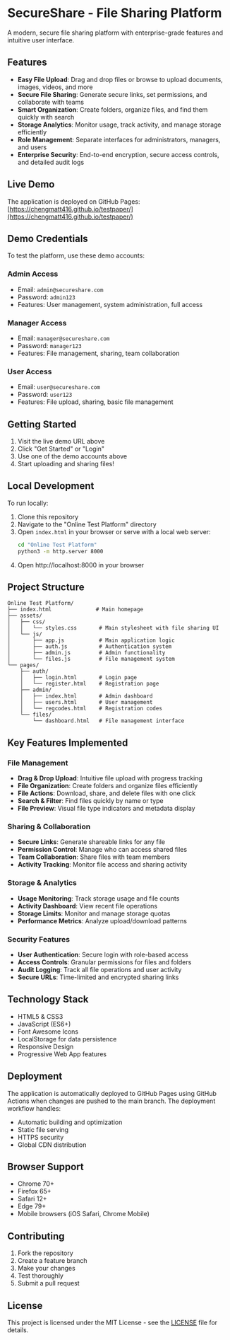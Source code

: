 # SecureShare - File Sharing Platform

A modern, secure file sharing platform with enterprise-grade features and intuitive user interface.

## Features

- **Easy File Upload**: Drag and drop files or browse to upload documents, images, videos, and more
- **Secure File Sharing**: Generate secure links, set permissions, and collaborate with teams
- **Smart Organization**: Create folders, organize files, and find them quickly with search
- **Storage Analytics**: Monitor usage, track activity, and manage storage efficiently
- **Role Management**: Separate interfaces for administrators, managers, and users
- **Enterprise Security**: End-to-end encryption, secure access controls, and detailed audit logs

## Live Demo

The application is deployed on GitHub Pages: [https://chengmatt416.github.io/testpaper/](https://chengmatt416.github.io/testpaper/)

## Demo Credentials

To test the platform, use these demo accounts:

### Admin Access
- Email: `admin@secureshare.com`
- Password: `admin123`
- Features: User management, system administration, full access

### Manager Access  
- Email: `manager@secureshare.com`
- Password: `manager123`
- Features: File management, sharing, team collaboration

### User Access
- Email: `user@secureshare.com` 
- Password: `user123`
- Features: File upload, sharing, basic file management

## Getting Started

1. Visit the live demo URL above
2. Click "Get Started" or "Login"
3. Use one of the demo accounts above
4. Start uploading and sharing files!

## Local Development

To run locally:

1. Clone this repository
2. Navigate to the "Online Test Platform" directory
3. Open `index.html` in your browser or serve with a local web server:
   ```bash
   cd "Online Test Platform"
   python3 -m http.server 8000
   ```
4. Open http://localhost:8000 in your browser

## Project Structure

```
Online Test Platform/
├── index.html              # Main homepage
├── assets/
│   ├── css/
│   │   └── styles.css       # Main stylesheet with file sharing UI
│   └── js/
│       ├── app.js           # Main application logic
│       ├── auth.js          # Authentication system
│       ├── admin.js         # Admin functionality  
│       └── files.js         # File management system
└── pages/
    ├── auth/
    │   ├── login.html       # Login page
    │   └── register.html    # Registration page
    ├── admin/
    │   ├── index.html       # Admin dashboard
    │   ├── users.html       # User management
    │   └── regcodes.html    # Registration codes
    └── files/
        └── dashboard.html   # File management interface
```

## Key Features Implemented

### File Management
- **Drag & Drop Upload**: Intuitive file upload with progress tracking
- **File Organization**: Create folders and organize files efficiently
- **File Actions**: Download, share, and delete files with one click
- **Search & Filter**: Find files quickly by name or type
- **File Preview**: Visual file type indicators and metadata display

### Sharing & Collaboration  
- **Secure Links**: Generate shareable links for any file
- **Permission Control**: Manage who can access shared files
- **Team Collaboration**: Share files with team members
- **Activity Tracking**: Monitor file access and sharing activity

### Storage & Analytics
- **Usage Monitoring**: Track storage usage and file counts
- **Activity Dashboard**: View recent file operations
- **Storage Limits**: Monitor and manage storage quotas
- **Performance Metrics**: Analyze upload/download patterns

### Security Features
- **User Authentication**: Secure login with role-based access
- **Access Controls**: Granular permissions for files and folders
- **Audit Logging**: Track all file operations and user activity
- **Secure URLs**: Time-limited and encrypted sharing links

## Technology Stack

- HTML5 & CSS3
- JavaScript (ES6+)
- Font Awesome Icons
- LocalStorage for data persistence
- Responsive Design
- Progressive Web App features

## Deployment

The application is automatically deployed to GitHub Pages using GitHub Actions when changes are pushed to the main branch. The deployment workflow handles:

- Automatic building and optimization
- Static file serving
- HTTPS security
- Global CDN distribution

## Browser Support

- Chrome 70+
- Firefox 65+  
- Safari 12+
- Edge 79+
- Mobile browsers (iOS Safari, Chrome Mobile)

## Contributing

1. Fork the repository
2. Create a feature branch
3. Make your changes
4. Test thoroughly
5. Submit a pull request

## License

This project is licensed under the MIT License - see the [LICENSE](LICENSE) file for details.